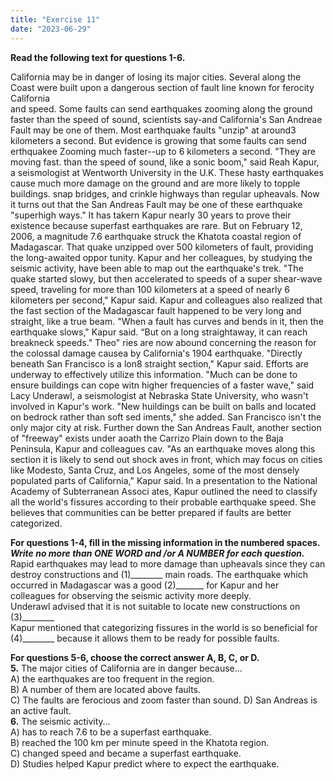 ```yaml
---
title: "Exercise 11"
date: "2023-06-29"
---
```


**Read the following text for questions 1-6.**

California may be in danger of losing its major cities. Several along the Coast were built upon a dangerous section of fault line known for ferocity  
California  
and speed. Some faults can send earthquakes zooming along the ground faster than the speed of sound, scientists say-and California's San Andreae Fault may be one of them. Most earthquake faults "unzip" at around3 kilometers a second. But evidence is growing that some faults can send erthquakee Zooming much faster--up to 6 kilometers a second. "They are moving fast. than the speed of sound, like a sonic boom," said Reah Kapur, a seismologist at Wentworth University in the U.K. These hasty earthquakes cause much more damage on the ground and are more likely to topple buildings. snap bridges, and crinkle highways than regular upheavals. Now it turns out that the San Andreas Fault may be one of these earthquake "superhigh ways." It has takern Kapur nearly 30 years to prove their existence because superfast earthquakes are rare. But on February 12, 2006, a magnitude 7.6 earthquake struck the Khatota coastal region of Madagascar. That quake unzipped over 500 kilometers of fault, providing the long-awaited oppor tunity. Kapur and her colleagues, by studying the seismic activity, have been able to map out the earthquake's trek. "The quake started slowy, but then accelerated to speeds of a super shear-wave speed, traveling for more than 100 kilometers at a speed of nearly 6 kilometers per second," Kapur said. Kapur and colleagues also realized that the fast section of the Madagascar fault happened to be very long and straight, like a true beam. "When a fault has curves and bends in it, then the earthquake slows," Kapur said. “But on a long straightaway, it can reach breakneck speeds." Theo" ries are now abound concerning the reason for the colossal damage causea by California's 1904 earthquake. "Directly beneath San Francisco is a lon8 straight section," Kapur said. Efforts are underway to effectively utilize this information. "Much can be done to ensure buildings can cope witn higher frequencies of a faster wave," said Lacy Underawl, a seismologist at Nebraska State University, who wasn't involved in Kapur's work. "New huildings can be built on balls and located on bedrock rather than soft sed iments," she added. San Francisco isn't the only major city at risk. Further down the San Andreas Fault, another section of "freeway" exists under aoath the Carrizo Plain down to the Baja Peninsula, Kapur and colleagues cav. "As an earthquake moves along this section it is likely to send out shock aves in front, which may focus on cities like Modesto, Santa Cruz, and Los Angeles, some of the most densely populated parts of California," Kapur said. In a presentation to the National Academy of Subterranean Associ ates, Kapur outlined the need to classify all the world's fissures according to their probable earthquake speed. She believes that communities can be better prepared if faults are better categorized.

**For questions 1-4, fill in the missing information in the numbered spaces.  
_Write no more than ONE WORD and /or A NUMBER for each question._**  
Rapid earthquakes may lead to more damage than upheavals since they can destroy constructions and (1)\_\_\_\_\_\_\_\_ main roads. The earthquake which occurred in Madagascar was a good (2)\_\_\_\_\_\_\_ for Kapur and her colleagues for observing the seismic activity more deeply.  
Underawl advised that it is not suitable to locate new constructions on (3)\_\_\_\_\_\_\_\_  
Kapur mentioned that categorizing fissures in the world is so beneficial for (4)\_\_\_\_\_\_\_\_ because it allows them to be ready for possible faults.

**For questions 5-6, choose the correct answer A, B, C, or D.**  
**5\.** The major cities of California are in danger because…  
A) the earthquakes are too frequent in the region.  
B) A number of them are located above faults.  
C) The faults are ferocious and zoom faster than sound. D) San Andreas is an active fault.  
**6\.** The seismic activity…  
A) has to reach 7.6 to be a superfast earthquake.  
B) reached the 100 km per minute speed in the Khatota region.  
C) changed speed and became a superfast earthquake.  
D) Studies helped Kapur predict where to expect the earthquake.
